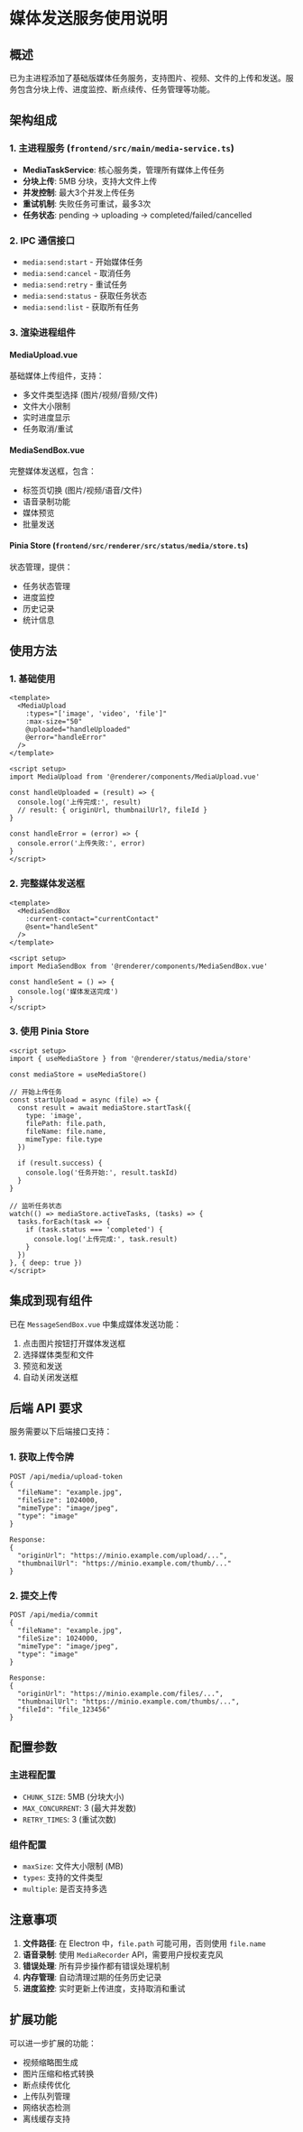# 媒体发送服务使用说明

## 概述

已为主进程添加了基础版媒体任务服务，支持图片、视频、文件的上传和发送。服务包含分块上传、进度监控、断点续传、任务管理等功能。

## 架构组成

### 1. 主进程服务 (`frontend/src/main/media-service.ts`)
- **MediaTaskService**: 核心服务类，管理所有媒体上传任务
- **分块上传**: 5MB 分块，支持大文件上传
- **并发控制**: 最大3个并发上传任务
- **重试机制**: 失败任务可重试，最多3次
- **任务状态**: pending → uploading → completed/failed/cancelled

### 2. IPC 通信接口
- `media:send:start` - 开始媒体任务
- `media:send:cancel` - 取消任务
- `media:send:retry` - 重试任务
- `media:send:status` - 获取任务状态
- `media:send:list` - 获取所有任务

### 3. 渲染进程组件

#### MediaUpload.vue
基础媒体上传组件，支持：
- 多文件类型选择 (图片/视频/音频/文件)
- 文件大小限制
- 实时进度显示
- 任务取消/重试

#### MediaSendBox.vue
完整媒体发送框，包含：
- 标签页切换 (图片/视频/语音/文件)
- 语音录制功能
- 媒体预览
- 批量发送

#### Pinia Store (`frontend/src/renderer/src/status/media/store.ts`)
状态管理，提供：
- 任务状态管理
- 进度监控
- 历史记录
- 统计信息

## 使用方法

### 1. 基础使用

```vue
<template>
  <MediaUpload
    :types="['image', 'video', 'file']"
    :max-size="50"
    @uploaded="handleUploaded"
    @error="handleError"
  />
</template>

<script setup>
import MediaUpload from '@renderer/components/MediaUpload.vue'

const handleUploaded = (result) => {
  console.log('上传完成:', result)
  // result: { originUrl, thumbnailUrl?, fileId }
}

const handleError = (error) => {
  console.error('上传失败:', error)
}
</script>
```

### 2. 完整媒体发送框

```vue
<template>
  <MediaSendBox
    :current-contact="currentContact"
    @sent="handleSent"
  />
</template>

<script setup>
import MediaSendBox from '@renderer/components/MediaSendBox.vue'

const handleSent = () => {
  console.log('媒体发送完成')
}
</script>
```

### 3. 使用 Pinia Store

```vue
<script setup>
import { useMediaStore } from '@renderer/status/media/store'

const mediaStore = useMediaStore()

// 开始上传任务
const startUpload = async (file) => {
  const result = await mediaStore.startTask({
    type: 'image',
    filePath: file.path,
    fileName: file.name,
    mimeType: file.type
  })
  
  if (result.success) {
    console.log('任务开始:', result.taskId)
  }
}

// 监听任务状态
watch(() => mediaStore.activeTasks, (tasks) => {
  tasks.forEach(task => {
    if (task.status === 'completed') {
      console.log('上传完成:', task.result)
    }
  })
}, { deep: true })
</script>
```

## 集成到现有组件

已在 `MessageSendBox.vue` 中集成媒体发送功能：

1. 点击图片按钮打开媒体发送框
2. 选择媒体类型和文件
3. 预览和发送
4. 自动关闭发送框

## 后端 API 要求

服务需要以下后端接口支持：

### 1. 获取上传令牌
```
POST /api/media/upload-token
{
  "fileName": "example.jpg",
  "fileSize": 1024000,
  "mimeType": "image/jpeg",
  "type": "image"
}

Response:
{
  "originUrl": "https://minio.example.com/upload/...",
  "thumbnailUrl": "https://minio.example.com/thumb/..."
}
```

### 2. 提交上传
```
POST /api/media/commit
{
  "fileName": "example.jpg",
  "fileSize": 1024000,
  "mimeType": "image/jpeg",
  "type": "image"
}

Response:
{
  "originUrl": "https://minio.example.com/files/...",
  "thumbnailUrl": "https://minio.example.com/thumbs/...",
  "fileId": "file_123456"
}
```

## 配置参数

### 主进程配置
- `CHUNK_SIZE`: 5MB (分块大小)
- `MAX_CONCURRENT`: 3 (最大并发数)
- `RETRY_TIMES`: 3 (重试次数)

### 组件配置
- `maxSize`: 文件大小限制 (MB)
- `types`: 支持的文件类型
- `multiple`: 是否支持多选

## 注意事项

1. **文件路径**: 在 Electron 中，`file.path` 可能可用，否则使用 `file.name`
2. **语音录制**: 使用 `MediaRecorder` API，需要用户授权麦克风
3. **错误处理**: 所有异步操作都有错误处理机制
4. **内存管理**: 自动清理过期的任务历史记录
5. **进度监控**: 实时更新上传进度，支持取消和重试

## 扩展功能

可以进一步扩展的功能：
- 视频缩略图生成
- 图片压缩和格式转换
- 断点续传优化
- 上传队列管理
- 网络状态检测
- 离线缓存支持
